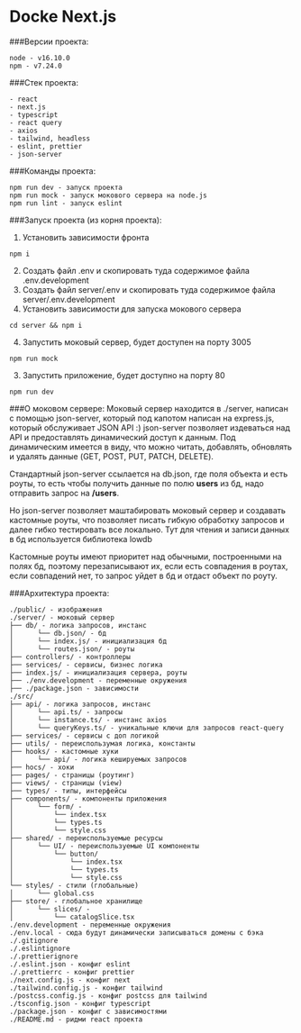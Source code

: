 # Docke Next.js

###Версии проекта:
```
node - v16.10.0
npm - v7.24.0
```

###Стек проекта:
```
- react
- next.js
- typescript
- react query
- axios
- tailwind, headless
- eslint, prettier
- json-server
```

###Команды проекта:
```
npm run dev - запуск проекта
npm run mock - запуск мокового сервера на node.js
npm run lint - запуск eslint
```
###Запуск проекта (из корня проекта):
1. Установить зависимости фронта
```
npm i
```
2. Создать файл .env и скопировать туда содержимое файла .env.development
3. Создать файл server/.env и скопировать туда содержимое файла server/.env.development
4. Установить зависимости для запуска мокового сервера
```
cd server && npm i
```
4. Запустить моковый сервер, будет доступен на порту 3005
```
npm run mock
```
3. Запустить приложение, будет доступно на порту 80
```
npm run dev
```

###О моковом сервере:
Моковый сервер находится в ./server, написан с помощью json-server,
который под капотом написан на express.js, который обслуживает JSON API :)
json-server позволяет издеваться над API и предоставлять динамический доступ к данным. 
Под динамическим имеется в виду, что можно читать, добавлять, обновлять и удалять данные (GET, POST, PUT, PATCH, DELETE).

Стандартный json-server ссылается на db.json, где поля объекта и есть роуты, 
то есть чтобы получить данные по полю **users** из бд, надо отправить
запрос на **/users**.

Но json-server позволяет маштабировать моковый сервер и создавать кастомные роуты,
что позволяет писать гибкую обработку запросов и далее гибко
тестировать все локально.
Тут для чтения и записи данных в бд используется
библиотека lowdb

Кастомные роуты имеют приоритет над обычными, построенными на полях бд,
поэтому перезаписывают их, если есть совпадения в роутах, если совпадений нет,
то запрос уйдет в бд и отдаст объект по роуту.

###Архитектура проекта:
```
./public/ - изображения
./server/ - моковый сервер
├── db/ - логика запросов, инстанс
│      └── db.json/ - бд
│      └── index.js/ - инициализация бд
│      └── routes.json/ - роуты
├── controllers/ - контроллеры
├── services/ - сервисы, бизнес логика
├── index.js/ - инициализация сервера, роуты
├── ./env.development - переменные окружения
├── ./package.json - зависимости
./src/
├── api/ - логика запросов, инстанс
│      └── api.ts/ - запросы
│      └── instance.ts/ - инстанс axios
│      └── queryKeys.ts/ - уникальные ключи для запросов react-query
├── services/ - сервисы с доп логикой
├── utils/ - переиспользумая логика, константы
├── hooks/ - кастомные хуки
│      └── api/ - логика кешируемых запросов
├── hocs/ - хоки
├── pages/ - страницы (роутинг)
├── views/ - страницы (view)
├── types/ - типы, интерфейсы
├── components/ - компоненты приложения
│      └── form/ - 
│          └── index.tsx
│          └── types.ts
│          └── style.css
├── shared/ - переиспользуемые ресурсы
│      └── UI/ - переиспользуемые UI компоненты
│          └── button/ 
│              └── index.tsx
│              └── types.ts
│              └── style.css
└── styles/ - стили (глобальные)
│      └── global.css
├── store/ - глобальное хранилище
│      └── slices/ - 
│          └── catalogSlice.tsx
./env.development - переменные окружения
./env.local - сюда будут динамически записываться домены с бэка
./.gitignore
./.eslintignore
./.prettierignore
./.eslint.json - конфиг eslint
./.prettierrc - конфиг prettier
./next.config.js - конфиг next
./tailwind.config.js - конфиг tailwind
./postcss.config.js - конфиг postcss для tailwind
./tsconfig.json - конфиг typescript
./package.json - конфиг с зависимостями
./README.md - ридми react проекта
